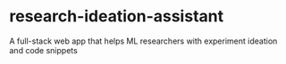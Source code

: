 # research-ideation-assistant
A full-stack web app that helps ML researchers with experiment ideation and code snippets
